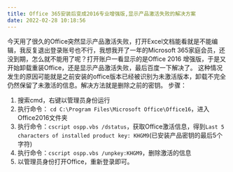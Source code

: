 ```yaml
---
title: Office 365安装后变成2016专业增强版,显示产品激活失败的解决方案
date: 2022-02-28 10:18:56
---
```

今天用了很久的Office突然显示产品激活失败，打开Excel文档能看就是不能编辑，我反复退出登录账号也不行，我想我开了一年的Microsoft 365家庭会员，还没到期，怎么就不能用了呢？打开账户一看显示的是Office 2016 增强版，于是又开始卸载重装Office，还是显示产品激活失败，最后百度一下解决了。
这种情况发生的原因可能就是之前安装的office版本已经被识别为未激活版本，卸载不完全仍然保留了未激活的信息。解决方法就是删除之前的密钥。
步骤：
1. 搜索cmd，右键以管理员身份运行
2. 执行命令： `cd C:\Program Files\Microsoft Office\Office16`，进入Office2016文件夹
3. 执行命令：`cscript ospp.vbs /dstatus`，获取Office激活信息，得到`Last 5 characters of installed product key: KHGM9`(已安装产品密钥的最后5个字符)
4. 执行命令：`cscript ospp.vbs /unpkey:KHGM9`，删除激活的信息
5. 以管理员身份打开Office，重新登录即可。
